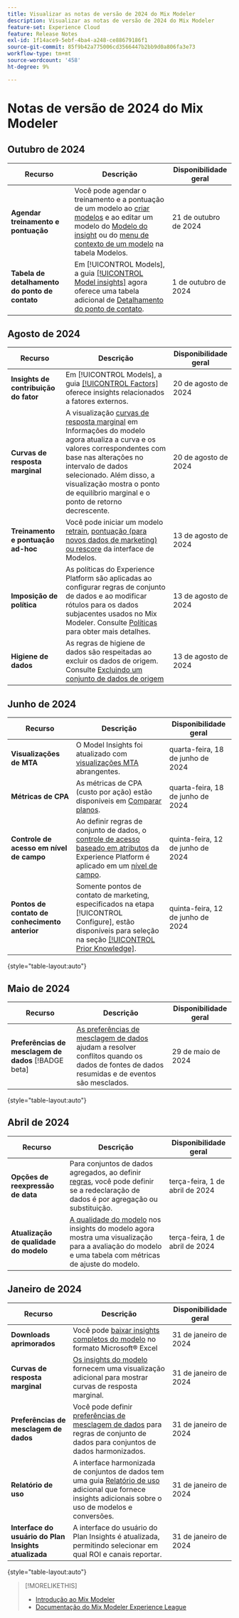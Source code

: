 ```yaml
---
title: Visualizar as notas de versão de 2024 do Mix Modeler
description: Visualizar as notas de versão de 2024 do Mix Modeler
feature-set: Experience Cloud
feature: Release Notes
exl-id: 1f14ace9-5ebf-4ba4-a248-ce88679186f1
source-git-commit: 85f9b42a775006cd3566447b2bb9d0a806fa3e73
workflow-type: tm+mt
source-wordcount: '458'
ht-degree: 9%

---
```


# Notas de versão de 2024 do Mix Modeler

## Outubro de 2024

| Recurso | Descrição | Disponibilidade geral |
|---|---|---|
| **Agendar treinamento e pontuação** | Você pode agendar o treinamento e a pontuação de um modelo ao [criar modelos](/help/models/build.md#schedule) e ao editar um modelo do [Modelo do insight](/help/models/insights.md#edit) ou do [menu de contexto de um modelo](/help/models/overview.md#edit) na tabela Modelos. | 21 de outubro de 2024 |
| **Tabela de detalhamento do ponto de contato** | Em [!UICONTROL Models], a guia [[!UICONTROL Model insights]](/help/models/insights.md#factors) agora oferece uma tabela adicional de [Detalhamento do ponto de contato](../models/insights.md#touchpoint-breakdown). | 1 de outubro de 2024 |

## Agosto de 2024

| Recurso | Descrição | Disponibilidade geral |
|---|---|---|
| **Insights de contribuição do fator** | Em [!UICONTROL Models], a guia [[!UICONTROL Factors]](/help/models/insights.md#factors) oferece insights relacionados a fatores externos. | 20 de agosto de 2024 |
| **Curvas de resposta marginal** | A visualização [curvas de resposta marginal](/help/models/insights.md#model-insights-1) em Informações do modelo agora atualiza a curva e os valores correspondentes com base nas alterações no intervalo de dados selecionado. Além disso, a visualização mostra o ponto de equilíbrio marginal e o ponto de retorno decrescente. | 20 de agosto de 2024 |
| **Treinamento e pontuação ad-hoc** | Você pode iniciar um modelo [retrain](/help/models/overview.md#retrain), [pontuação (para novos dados de marketing) ou rescore](/help/models/overview.md#score-or-rescore) da interface de Modelos. | 13 de agosto de 2024 |
| **Imposição de política** | As políticas do Experience Platform são aplicadas ao configurar regras de conjunto de dados e ao modificar rótulos para os dados subjacentes usados no Mix Modeler. Consulte [Políticas](../data-governance/policies.md) para obter mais detalhes. | 13 de agosto de 2024 |
| **Higiene de dados** | As regras de higiene de dados são respeitadas ao excluir os dados de origem. Consulte [Excluindo um conjunto de dados de origem](../harmonize-data/dataset-rules.md#delete-a-source-dataset) | 13 de agosto de 2024 |

## Junho de 2024

| Recurso | Descrição | Disponibilidade geral |
|---|---|---|
| **Visualizações de MTA** | O Model Insights foi atualizado com [visualizações MTA](../models/insights.md#attribution) abrangentes. | quarta-feira, 18 de junho de 2024 |
| **Métricas de CPA** | As métricas de CPA (custo por ação) estão disponíveis em [Comparar planos](../plans/compare.md). | quarta-feira, 18 de junho de 2024 |
| **Controle de acesso em nível de campo** | Ao definir regras de conjunto de dados, o [controle de acesso baseado em atributos](https://experienceleague.adobe.com/pt-br/docs/experience-platform/access-control/abac/overview) da Experience Platform é aplicado em um [nível de campo](../harmonize-data/dataset-rules.md#field-level-access-control). | quinta-feira, 12 de junho de 2024 |
| **Pontos de contato de conhecimento anterior** | Somente pontos de contato de marketing, especificados na etapa [!UICONTROL Configure], estão disponíveis para seleção na seção [[!UICONTROL Prior Knowledge]](../models/build.md). | quinta-feira, 12 de junho de 2024 |

{style="table-layout:auto"}

## Maio de 2024

| Recurso | Descrição | Disponibilidade geral |
|---|---|---|
| **Preferências de mesclagem de dados** [!BADGE beta] | [As preferências de mesclagem de dados](../harmonize-data/dataset-rules.md#data-merge-preferences) ajudam a resolver conflitos quando os dados de fontes de dados resumidas e de eventos são mesclados. | 29 de maio de 2024 |

{style="table-layout:auto"}




## Abril de 2024

| Recurso | Descrição | Disponibilidade geral |
|---|---|---|
| **Opções de reexpressão de data** | Para conjuntos de dados agregados, ao definir [regras](../harmonize-data/dataset-rules.md), você pode definir se a redeclaração de dados é por agregação ou substituição. | terça-feira, 1 de abril de 2024 |
| **Atualização de qualidade do modelo** | [A qualidade do modelo](/help/models/insights.md) nos insights do modelo agora mostra uma visualização para a avaliação do modelo e uma tabela com métricas de ajuste do modelo. | terça-feira, 1 de abril de 2024 |


## Janeiro de 2024

| Recurso | Descrição | Disponibilidade geral |
|---|---|---|
| **Downloads aprimorados** | Você pode [baixar insights completos do modelo](../models/insights.md) no formato Microsoft® Excel | 31 de janeiro de 2024 |
| **Curvas de resposta marginal** | [Os insights do modelo](../models/insights.md) fornecem uma visualização adicional para mostrar curvas de resposta marginal. | 31 de janeiro de 2024 |
| **Preferências de mesclagem de dados** | Você pode definir [preferências de mesclagem de dados](../harmonize-data/dataset-rules.md#data-merge-preferences) para regras de conjunto de dados para conjuntos de dados harmonizados. | 31 de janeiro de 2024 |
| **Relatório de uso** | A interface harmonizada de conjuntos de dados tem uma guia [Relatório de uso](../harmonize-data/usage-report.md) adicional que fornece insights adicionais sobre o uso de modelos e conversões. | 31 de janeiro de 2024 |
| **Interface do usuário do Plan Insights atualizada** | A interface do usuário do Plan Insights é atualizada, permitindo selecionar em qual ROI e canais reportar. | 31 de janeiro de 2024 |

{style="table-layout:auto"}


>[!MORELIKETHIS]
>
>* [Introdução ao Mix Modeler](https://business.adobe.com/br/products/experience-platform/planning-and-measurement.html)
>* [Documentação do Mix Modeler Experience League](https://experienceleague.adobe.com/pt-br/docs/mix-modeler?lang=pt-BR)
